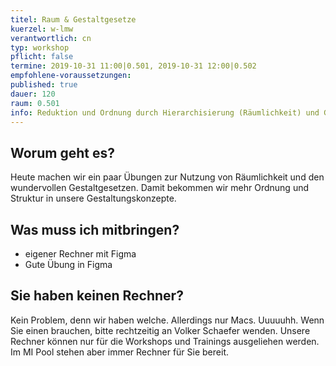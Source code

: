 ```yaml
---
titel: Raum & Gestaltgesetze
kuerzel: w-lmw
verantwortlich: cn
typ: workshop
pflicht: false
termine: 2019-10-31 11:00|0.501, 2019-10-31 12:00|0.502
empfohlene-voraussetzungen:
published: true
dauer: 120
raum: 0.501
info: Reduktion und Ordnung durch Hierarchisierung (Räumlichkeit) und Gestaltgesetze
---
```


## Worum geht es?
Heute machen wir ein paar Übungen zur Nutzung von Räumlichkeit und den wundervollen Gestaltgesetzen. Damit bekommen wir mehr Ordnung und Struktur in unsere Gestaltungskonzepte.

## Was muss ich mitbringen?
- eigener Rechner mit Figma
- Gute Übung in Figma

<!--
## Material und Links
- [Aufgaben Hierarchisierung & Gestaltgesetze](../../download/workshops/raum-gestaltgesetze/aufgabe-raum-gestaltgesetze.pdf)
- [Materialpaket Hierarchisierung & Gestaltgesetze](../../download/workshops/raum-gestaltgesetze/material-raum-gestaltgesetze.zip)
-->

## Sie haben keinen Rechner?
Kein Problem, denn wir haben welche. Allerdings nur Macs. Uuuuuhh. Wenn Sie einen brauchen, bitte rechtzeitig an Volker Schaefer wenden. Unsere Rechner können nur für die Workshops und Trainings ausgeliehen werden. Im MI Pool stehen aber immer Rechner für Sie bereit.
